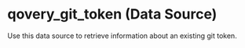 # qovery_git_token (Data Source)

Use this data source to retrieve information about an existing git token.


